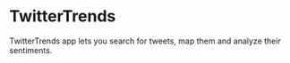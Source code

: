 TwitterTrends
=============

TwitterTrends app lets you search for tweets, map them and analyze their sentiments.  
